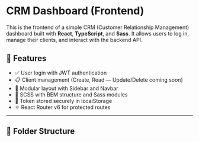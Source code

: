 # CRM Dashboard (Frontend)

This is the frontend of a simple CRM (Customer Relationship Management) dashboard built with **React**, **TypeScript**, and **Sass**. It allows users to log in, manage their clients, and interact with the backend API.

## 🔧 Features

- ✅ User login with JWT authentication
- 📋 Client management (Create, Read — Update/Delete coming soon)
- 🧩 Modular layout with Sidebar and Navbar
- 🎨 SCSS with BEM structure and Sass modules
- 🔐 Token stored securely in localStorage
- ⚛️ React Router v6 for protected routes

---

## 📁 Folder Structure

